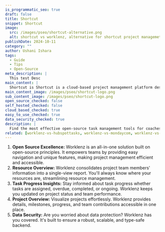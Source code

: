 ```yaml
---
is_programmatic_seo: true
draft: false
title: Shortcut
snippet: Shortcut
image:
  src: /images/pseo/shortcut-alternative.png
  alt: shortcut vs worklenz, alternative for shortcut project managemet tool, task management, resource management, productivity
publishDate: 2024-10-11
category: ""
author: Ushani Ishara
tags:
  - Guide
  - Tips
  - Open-Source
meta_description: |
  This test Desc
main_content: |
  Shortcut is Shortcut is a cloud-based project management platform designed for software teams. It focuses on streamlining collaboration, providing Kanban boards, roadmaps, and reporting tools to manage workflows effectively. Its user-friendly interface and integration capabilities make it a preferred choice for agile teams.
main_content_image: /images/pseo/shortcut-logo.png
sub_content_image: /images/pseo/shortcut-logo.png
open_source_checked: false
self_hosted_checked: false
cloud_based_checked: true
easy_to_use_checked: true
data_security_checked: true
description: |
  Find the most effective open-source task management tools for coaches on our platform. Simplify your coaching tasks and boost productivity with these tools.
related: [worklenz-vs-hubspottasks, worklenz-vs-mondaycom, worklenz-vs-infinity, worklenz-vs-teamleader]
---
```

1. **Open Source Excellence:** Worklenz is an all-in-one solution built on open-source principles. It empowers teams by providing easy navigation and unique features, making project management efficient and accessible.
2. **Resource Overview:** Worklenz consolidates project team members' information into a single-view report. You'll always know where your resources are, streamlining resource management.
3. **Task Progress Insights:** Stay informed about task progress whether tasks are assigned, overdue, completed, or ongoing. Worklenz keeps you updated on project status and team performance.
4. **Project Overview:** Visualize projects effortlessly. Worklenz provides details, milestones, progress, and team contributions accessible in one place.
5. **Data Security:** Are you worried about data protection? Worklenz has you covered. It's built to ensure a robust, scalable, and type-safe backend.